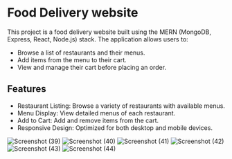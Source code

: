 
# Food Delivery website

This project is a food delivery website built using the MERN (MongoDB, Express, React, Node.js) stack. The application allows users to:

- Browse a list of restaurants and their menus.
- Add items from the menu to their cart.
- View and manage their cart before placing an order.




## Features

- Restaurant Listing: Browse a variety of restaurants with available menus.
- Menu Display: View detailed menus of each restaurant.
- Add to Cart: Add and remove items from the cart.
- Responsive Design: Optimized for both desktop and mobile devices.


![Screenshot (39)](https://github.com/user-attachments/assets/b6509e41-680f-4e38-a590-41390e18c2f1)
![Screenshot (40)](https://github.com/user-attachments/assets/036e0bfe-c293-411f-8bdd-1e897e5b7905)
![Screenshot (41)](https://github.com/user-attachments/assets/bf0eacd3-1f04-4db4-95ff-45ea020cb681)
![Screenshot (42)](https://github.com/user-attachments/assets/7b138755-43b3-4469-aff1-ec408723db9a)
![Screenshot (43)](https://github.com/user-attachments/assets/08f4dd1a-f54b-4cd7-9a31-d2dd7eb70ebc)
![Screenshot (44)](https://github.com/user-attachments/assets/714b3027-9162-4fbb-8f5a-dbe799481e16)
